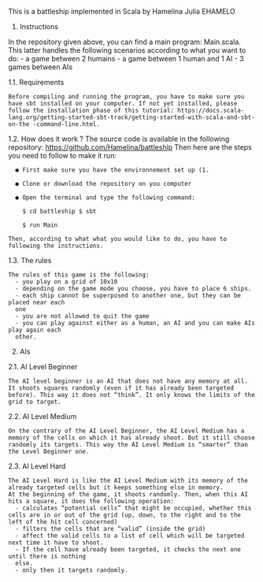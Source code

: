 This is a battleship implemented in Scala by Hamelina Julia EHAMELO

1. Instructions

  In the repository given above, you can find a main program: Main.scala. This latter handles the following scenarios according to what you want to do:
    - a game between 2 humains
    - a game between 1 human and 1 AI
    - 3 games between AIs

  1.1. Requirements

    Before compiling and running the program, you have to make sure you have sbt installed on your computer. If not yet installed, please follow the installation phase of this tutorial: https://docs.scala-lang.org/getting-started-sbt-track/getting-started-with-scala-and-sbt-on-the -command-line.html​.
  1.2. How does it work ?
    The source code is available in the following repository:
    https://github.com/Hamelina/battleship
    Then here are the steps you need to follow to make it run:
    
      ● First make sure you have the environnement set up (1.
      
      ● Clone or download the repository on you computer
      
      ● Open the terminal and type the following command:
        
        $ cd battleship $ sbt
        
        $ run Main
        
    Then, according to what what you would like to do, you have to following the instructions.

  1.3. The rules

    The rules of this game is the following:
      - you play on a grid of 10x10
      - depending on the game mode you choose, you have to place 6 ships.
      - each ship cannot be superposed to another one, but they can be placed near each
      one
      - you are not allowed to quit the game
      - you can play against either as a human, an AI and you can make AIs play again each
      other.
      
2. AIs

  2.1. AI Level Beginner
  
    The AI level beginner is an AI that does not have any memory at all. It shoots squares randomly (even if it has already been targeted before). This way it does not “think”. It only knows the limits of the grid to target.
    
  2.2. AI Level Medium
  
    On the contrary of the AI Level Beginner, the AI Level Medium has a memory of the cells on which it has already shoot. But it still choose randomly its targets. This way the AI Level Medium is “smarter” than the Level Beginner one.
  
  2.3. AI Level Hard
  
    The AI Level Hard is like the AI Level Medium with its memory of the already targeted cells but it keeps something else in memory.
    At the beginning of the game, it shoots randomly. Then, when this AI hits a square, it does the following operation:
      - calculates “potential cells” that might be occupied, whether this cells are in or out of the grid (up, down, to the right and to the left of the hit cell concerned)
      - filters the cells that are “valid” (inside the grid)
      - affect the valid cells to a list of cell which will be targeted next time it have to shoot.
      - If the cell have already been targeted, it checks the next one until there is nothing
      else.
      - only then it targets randomly.
